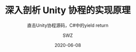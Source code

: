 ---
layout:     post
title:      深入剖析 Unity 协程的实现原理
subtitle:   直击Unity协程源码，C#中的yield return
date:       2020-06-08
author:     SWZ
header-img: img/unity-coroutine-bg.jpg
catalog: true
tags:
    - 游戏开发
	- Unity
---